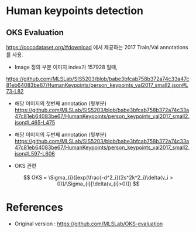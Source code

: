 # Human keypoints detection 


## OKS Evaluation
https://cocodataset.org/#download 에서 제공하는 2017 Train/Val annotations 를 사용.

* Image 정의 부분
이미지 index가 157928 일때, 

https://github.com/MLSLab/SIS5203/blob/babe3bfcab758b372a74c33a47c81eb64083be67/HumanKeypoints/person_keypoints_val2017_small2.json#L73-L82


* 해당 이미지의 첫번째 annotation (뒷부분)
https://github.com/MLSLab/SIS5203/blob/babe3bfcab758b372a74c33a47c81eb64083be67/HumanKeypoints/person_keypoints_val2017_small2.json#L465-L475

* 해당 이미지의 두번째 annotation (뒷부분)
https://github.com/MLSLab/SIS5203/blob/babe3bfcab758b372a74c33a47c81eb64083be67/HumanKeypoints/person_keypoints_val2017_small2.json#L597-L606




* OKS 관련


$$
OKS = \Sigma_{i}{[exp(\frac{-d^2_i}{2s^2k^2_i}\delta(v_i > 0)]/\Sigma_{i}[\delta(v_{i}>0)]}
$$


# References
* Original version : https://github.com/MLSLab/OKS-evaluation
